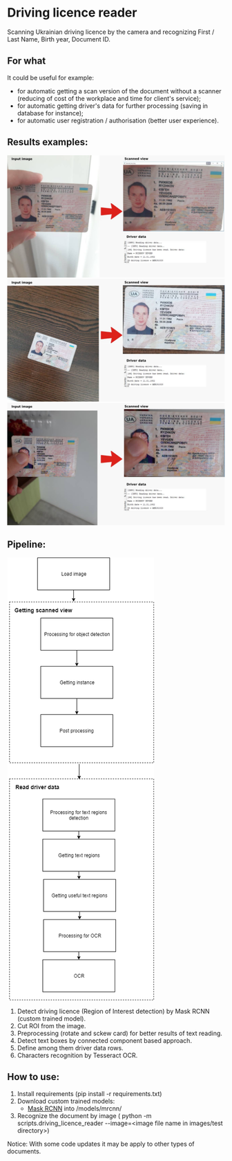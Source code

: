# Driving licence reader
Scanning Ukrainian driving licence by the camera and recognizing First / Last Name, Birth year, Document ID.

## For what
It could be useful for example:
 - for automatic getting a scan version of the document without a scanner (reducing of cost of the workplace and time for client's service);
 - for automatic getting driver's data for further processing (saving in database for instance);
 - for automatic user registration / authorisation (better user experience). 

## Results examples:
![Ex 1](https://github.com/evgen-ryzhkov/computer_vision/blob/master/driving_licence_reader/images/screens/1.jpg) 
![Ex 2](https://github.com/evgen-ryzhkov/computer_vision/blob/master/driving_licence_reader/images/screens/2.jpg) 
![Ex 3](https://github.com/evgen-ryzhkov/computer_vision/blob/master/driving_licence_reader/images/screens/3.jpg) 


## Pipeline:
![Pipeline](https://github.com/evgen-ryzhkov/computer_vision/blob/master/driving_licence_reader/images/screens/pipeline.png)
1. Detect driving licence (Region of Interest detection) by Mask RCNN (custom trained model).
2. Cut ROI from the image.
3. Preprocessing (rotate and sckew card) for better results of text reading.
4. Detect text boxes by connected component based approach.
5. Define among them driver data rows.
6. Characters recognition by Tesseract OCR.


## How to use:
1. Install requirements (pip install -r requirements.txt)
2. Download custom trained models:
   - [Mask RCNN](https://www.dropbox.com/s/u9ckzuw03tp7fiz/mask_rcnn_driving_licence.h5?dl=0) into /models/mrcnn/
3. Recognize the document by image ( python -m scripts.driving_licence_reader --image=<image file name in images/test directory>)

Notice: With some code updates it may be apply to other types of documents.
